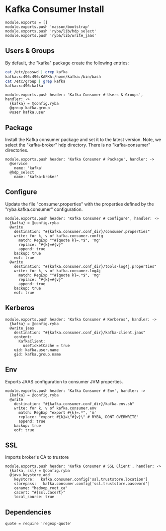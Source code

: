 
# Kafka Consumer Install

    module.exports = []
    module.exports.push 'masson/bootstrap'
    module.exports.push 'ryba/lib/hdp_select'
    module.exports.push 'ryba/lib/write_jaas'

## Users & Groups

By default, the "kafka" package create the following entries:

```bash
cat /etc/passwd | grep kafka
kafka:x:496:496:KAFKA:/home/kafka:/bin/bash
cat /etc/group | grep kafka
kafka:x:496:kafka
```

    module.exports.push header: 'Kafka Consumer # Users & Groups', handler: ->
      {kafka} = @config.ryba
      @group kafka.group
      @user kafka.user

## Package

Install the Kafka consumer package and set it to the latest version. Note, we
select the "kafka-broker" hdp directory. There is no "kafka-consumer"
directories.

    module.exports.push header: 'Kafka Consumer # Package', handler: ->
      @service
        name: 'kafka'
      @hdp_select
        name: 'kafka-broker'

## Configure

Update the file "consumer.properties" with the properties defined by the
"ryba.kafka.consumer" configuration.

    module.exports.push header: 'Kafka Consumer # Configure', handler: ->
      {kafka} = @config.ryba
      @write
        destination: "#{kafka.consumer.conf_dir}/consumer.properties"
        write: for k, v of kafka.consumer.config
          match: RegExp "^#{quote k}=.*$", 'mg'
          replace: "#{k}=#{v}"
          append: true
        backup: true
        eof: true
      @write
        destination: "#{kafka.consumer.conf_dir}/tools-log4j.properties"
        write: for k, v of kafka.consumer.log4j
          match: RegExp "^#{quote k}=.*$", 'mg'
          replace: "#{k}=#{v}"
          append: true
        backup: true
        eof: true

## Kerberos

    module.exports.push header: 'Kafka Consumer # Kerberos', handler: ->
      {kafka} = @config.ryba
      @write_jaas
        destination: "#{kafka.consumer.conf_dir}/kafka-client.jaas"
        content:
          KafkaClient:
            useTicketCache = true
        uid: kafka.user.name
        gid: kafka.group.name
## Env

 Exports JAAS configuration to consumer JVM properties.

    module.exports.push header: 'Kafka Consumer # Env', handler: ->
      {kafka} = @config.ryba
      @write
        destination: "#{kafka.consumer.conf_dir}/kafka-env.sh"
        write: for k, v of kafka.consumer.env
          match: RegExp "export #{k}=.*", 'm'
          replace: "export #{k}=\"#{v}\" # RYBA, DONT OVERWRITE"
          append: true
        backup: true
        eof: true
## SSL

  Imports broker's CA to trustore

    module.exports.push header: 'Kafka Consumer # SSL Client', handler: ->
      {kafka, ssl} = @config.ryba
      @java_keystore_add
        keystore:   kafka.consumer.config['ssl.truststore.location']
        storepass:   kafka.consumer.config['ssl.truststore.password']
        caname: "hadoop_root_ca"
        cacert: "#{ssl.cacert}"
        local_source: true

## Dependencies

    quote = require 'regexp-quote'
